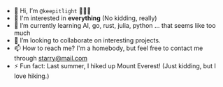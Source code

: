 - 👋 Hi, I’m `@keepitlight` 👨🏻‍💻
- 👀 I'm interested in **everything** (No kidding, really)
- 🌱 I’m currently learning AI, go, rust, julia, python ... that seems like too much
- 💞️ I’m looking to collaborate on interesting projects.
- 📫 How to reach me? I'm a homebody, but feel free to contact me through starry@mail.com
- ⚡ Fun fact: Last summer, I hiked up Mount Everest! (Just kidding, but I love hiking.)

<!---
keepitlight/keepitlight is a ✨ special ✨ repository because its `README.md` (this file) appears on your GitHub profile.
You can click the Preview link to take a look at your changes.
--->
